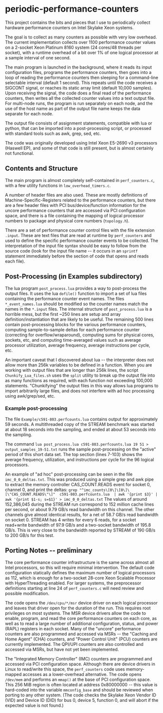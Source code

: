 # periodic-performance-counters

This project contains the bits and pieces that I use to periodically collect hardware performance counters on Intel Skylake Xeon systems.

The goal is to collect as many counters as possible with very low overhead.  The current implementation collects over 1100 performance counter values on a 2-socket Xeon Platinum 8160 system (24 cores/48 threads per socket), with a runtime overhead of a bit over 1% of one logical processor at a sample interval of one second.

The main program is launched in the background, where it reads its input configuration files, programs the performance counters, then goes into a loop of reading the performance counters then sleeping for a command-line selectable interval (default 1 second).  This repeats until the code receives a SIGCONT signal, or reaches its static array limit (default 10,000 samples).  Upon receiving the signal, the code does a final read of the performance counters, then writes all the collected counter values into a text output file.  For multi-node runs, the program is run separately on each node, and the use of the host name as part of the output file name keeps the data separate for each node.

The output file consists of assignment statements, compatible with lua or python, that can be imported into a post-processing script, or processed with standard tools such as awk, grep, sed, etc.

The code was originally developed using Intel Xeon E5-2690 v3 processors (Haswell EP), and some of that code is still present, but is almost certainly not functional.

## Contents and Structure

The main program is almost completely self-contained in `perf_counters.c`, with a few utility functions in `low_overhead_timers.c`.

A number of header files are also used.  These are mostly definitions of Machine-Specific-Registers related to the performance counters, but there are a few header files with PCI bus/device/function information for the uncore performance counters that are accessed via PCI configuration space, and there is a file containing the mapping of logical processor numbers to package and physical core numbers (`topology.h`).  

There are a set of performance counter control files with the file extension `.input`.   These are text files that are read at runtime by `perf_counters` and used to define the specific performance counter events to be collected.   The interpretation of the input file syntax should be easy to follow from the source code (look for the input file name -- it occurs in an `sprintf` statement immediately before the section of code that opens and reads each file).

## Post-Processing (in Examples subdirectory)

The lua program `post_process.lua` provides a way to post-process the output files.  It uses the lua `dofile()` function to import a set of lua files containing the performance counter event names.  The files `*_event_names.lua` should be modified so the counter names match the names in the `*.input` files.   The internal structure of `post_process.lua` is a horrible mess, but the first ~250 lines are setup and array definition/instantiation that are likely to be useful.
The remaining 500 lines contain post-processing blocks for the various performance counters, computing sample-to-sample deltas for each performance counter (correcting for overflow/wraparound), computing sums for physical cores, sockets, etc, and computing time-averaged values such as average processor utilization, average frequency, average instructions per cycle, etc.

An important caveat that I discovered about lua -- the interpreter does not allow more than 256k variables to be defined in a function.  When you are working with output files that are longer than 256k lines, the script `Chunkify_Lua_files.sh` uses the `split` utility to break up the output file into as many functions as required, with each function not exceeding 100,000 statements.   "Chunkifying" the output files in this way allows lua programs to import arbitrarily large files, and does not interfere with ad hoc processing using awk/grep/sed, etc.

### Example post-processing

The file `Example/c591-803.perfcounts.lua` contains output for approximately 59 seconds.  A multithreaded copy of the STREAM benchmark was started at about 18 seconds into the sampling, and ended at about 53 seconds into the sampling.  

The command `lua post_process.lua c591-803.perfcounts.lua 19 51 > output_samples_19-51.txt` runs the sample post-processing on the "active" period of this short data set. The top section (lines 7-103) shows the average frequency, utilization, and instructions per cycle for the 96 logical processors. 

An example of "ad hoc" post-processing can be seen in the file `imc_0_0_deltas.txt`.   This was produced using a simple grep and awk pipe to extract the memory controller CAS_COUNT.READS event for socket 0, channel 0, and print the deltas:
`grep "^imc_counts\[0\]\[0\]\[\"CAS_COUNT.READS\"\]"  c591-803.perfcounts.lua  | awk '{print $3}' | awk '{print $1-s; s=$1}' > imc_0_0_deltas.txt`
The values of around 152,386,045 during the STREAM run correspond to 152 million cache lines per second, or about 9.79 GB/s read bandwidth on this channel.  The other channels give almost identical results, for a net of 58.7 GB/s read bandwidth on socket 0.  STREAM has 4 writes for every 6 reads, for a socket read+write bandwidth of 97.9 GB/s and a two-socket bandwidth of 195.8 GB/s.  This is very close to the bandwidth reported by STREAM of 190 GB/s to 200 GB/s for this test.

## Porting Notes -- preliminary

The core performance counter infrastructure is the same across almost all Intel processors, so this will require minimal intervention.   The default code configuration statically defines the maximum number of logical processors as 112, which is enough for a two-socket 28-core Xeon Scalable Processor with HyperThreading enabled.  For larger systems, the preprocessor definitions starting at line 24 of `perf_counters.c` will need review and possible modification.

The code opens the `/dev/cpu/*/msr` device driver on each logical processor and leaves that driver open for the duration of the run.  This requires root privileges on most systems.  The MSR device drivers allow the code to enable, program, and read the core performance counters on each core, as well as to read a large number of additional configuration, status, and power (RAPL) registers in each socket.  Many of the "uncore" performance counters are also programmed and accessed via MSRs -- the "Caching and Home Agent" (CHA) counters, and "Power Control Unit" (PCU) counters are currently implemented.  The QPI/UPI counters are also controlled and accessed via MSRs, but have not yet been implemented.

The "Integrated Memory Controller" (IMC) counters are programmed and accessed via PCI configuration space.   Although there are device drivers in Linux to read/write this space, the `perf_counters` code uses memory-mapped accesses as a lower-overhead alternative.  The code opens `/dev/mem` and performs an `mmap()` at the base of PCI configuration space.  This 256 MiB region is often located at address 0x80000000 -- this value is hard-coded into the variable `mmconfig_base` and should be reviewed when porting to any other system.  (The code checks the Skylake Xeon Vendor ID (VID) and Device ID (DID) for bus 0, device 5, function 0, and will abort if the expected value is not found.)

